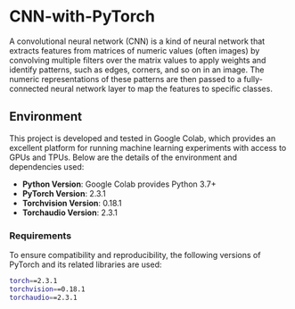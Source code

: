 # CNN-with-PyTorch

A convolutional neural network (CNN) is a kind of neural network that extracts features from matrices of numeric values (often images) by convolving multiple filters over the matrix values to apply weights and identify patterns, such as edges, corners, and so on in an image. The numeric representations of these patterns are then passed to a fully-connected neural network layer to map the features to specific classes.

## Environment

This project is developed and tested in Google Colab, which provides an excellent platform for running machine learning experiments with access to GPUs and TPUs. Below are the details of the environment and dependencies used:

- **Python Version**: Google Colab provides Python 3.7+
- **PyTorch Version**: 2.3.1
- **Torchvision Version**: 0.18.1
- **Torchaudio Version**: 2.3.1

### Requirements

To ensure compatibility and reproducibility, the following versions of PyTorch and its related libraries are used:

```sh
torch==2.3.1
torchvision==0.18.1
torchaudio==2.3.1
